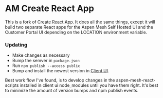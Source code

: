 # AM Create React App

This is a fork of [Create React App](https://github.com/facebook/create-react-app). It does all the same things, except it will build two separate React apps for the Aspen Mesh Self Hosted UI and the Customer Portal UI depending on the LOCATION environment variable.

### Updating

- Make changes as necessary
- Bump the semver in `package.json`
- Run `npm publish --access public`
- Bump and install the newest version in [Client UI](https://github.com/aspenmesh/client-ui).

Best work flow I've found, is to develop changes in the aspen-mesh-react-scripts installed in client ui node_modules until you have them right. It's best to minimize the amount of version bumps and npm publish events.

